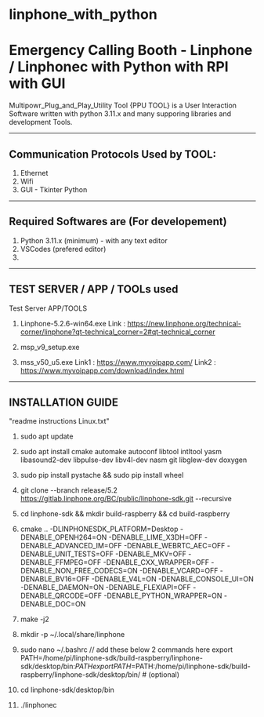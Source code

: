 # linphone_with_python

# Emergency Calling Booth - Linphone / Linphonec with Python with RPI with GUI

Multipowr_Plug_and_Play_Utility Tool {PPU TOOL} is a User Interaction Software written with python 3.11.x and 
many supporing libraries and development Tools.


********************************************

Communication Protocols Used by TOOL:
----------------
1. Ethernet 
2. Wifi
3. GUI - Tkinter Python



********************************************


Required Softwares are (For developement)
-----------------
1. Python 3.11.x (minimum) - with any text editor
2. VSCodes (prefered editor)
3. 



********************************************

TEST SERVER / APP / TOOLs used
-----------
Test Server APP/TOOLS
1. Linphone-5.2.6-win64.exe
Link : https://new.linphone.org/technical-corner/linphone?qt-technical_corner=2#qt-technical_corner

2. msp_v9_setup.exe
3. mss_v50_u5.exe
Link1 : https://www.myvoipapp.com/
Link2 : https://www.myvoipapp.com/download/index.html




********************************************
INSTALLATION GUIDE 
-----------
"readme instructions Linux.txt"

1. sudo apt update 

2. sudo apt install cmake automake autoconf libtool intltool yasm libasound2-dev libpulse-dev libv4l-dev nasm git libglew-dev doxygen 

3. sudo pip install pystache && sudo pip install wheel

4. git clone --branch release/5.2 https://gitlab.linphone.org/BC/public/linphone-sdk.git --recursive

5. cd linphone-sdk && mkdir build-raspberry && cd build-raspberry

6. cmake .. -DLINPHONESDK_PLATFORM=Desktop -DENABLE_OPENH264=ON  -DENABLE_LIME_X3DH=OFF -DENABLE_ADVANCED_IM=OFF -DENABLE_WEBRTC_AEC=OFF -DENABLE_UNIT_TESTS=OFF -DENABLE_MKV=OFF -DENABLE_FFMPEG=OFF -DENABLE_CXX_WRAPPER=OFF -DENABLE_NON_FREE_CODECS=ON -DENABLE_VCARD=OFF -DENABLE_BV16=OFF -DENABLE_V4L=ON -DENABLE_CONSOLE_UI=ON -DENABLE_DAEMON=ON -DENABLE_FLEXIAPI=OFF -DENABLE_QRCODE=OFF -DENABLE_PYTHON_WRAPPER=ON -DENABLE_DOC=ON

7. make -j2

8. mkdir -p ~/.local/share/linphone

9. sudo nano ~/.bashrc
// add these below 2 commands here
export PATH=/home/pi/linphone-sdk/build-raspberry/linphone-sdk/desktop/bin:$PATH
export PATH=$PATH:/home/pi/linphone-sdk/build-raspberry/linphone-sdk/desktop/bin/  # (optional)

10. cd linphone-sdk/desktop/bin

11. ./linphonec
